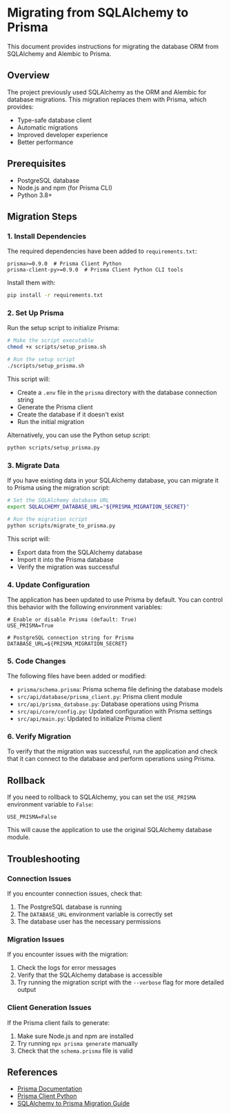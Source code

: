# Migrating from SQLAlchemy to Prisma

This document provides instructions for migrating the database ORM from SQLAlchemy and Alembic to Prisma.

## Overview

The project previously used SQLAlchemy as the ORM and Alembic for database migrations. This migration replaces them with Prisma, which provides:

- Type-safe database client
- Automatic migrations
- Improved developer experience
- Better performance

## Prerequisites

- PostgreSQL database
- Node.js and npm (for Prisma CLI)
- Python 3.8+

## Migration Steps

### 1. Install Dependencies

The required dependencies have been added to `requirements.txt`:

```
prisma>=0.9.0  # Prisma Client Python
prisma-client-py>=0.9.0  # Prisma Client Python CLI tools
```

Install them with:

```bash
pip install -r requirements.txt
```

### 2. Set Up Prisma

Run the setup script to initialize Prisma:

```bash
# Make the script executable
chmod +x scripts/setup_prisma.sh

# Run the setup script
./scripts/setup_prisma.sh
```

This script will:
- Create a `.env` file in the `prisma` directory with the database connection string
- Generate the Prisma client
- Create the database if it doesn't exist
- Run the initial migration

Alternatively, you can use the Python setup script:

```bash
python scripts/setup_prisma.py
```

### 3. Migrate Data

If you have existing data in your SQLAlchemy database, you can migrate it to Prisma using the migration script:

```bash
# Set the SQLAlchemy database URL
export SQLALCHEMY_DATABASE_URL="${PRISMA_MIGRATION_SECRET}"

# Run the migration script
python scripts/migrate_to_prisma.py
```

This script will:
- Export data from the SQLAlchemy database
- Import it into the Prisma database
- Verify the migration was successful

### 4. Update Configuration

The application has been updated to use Prisma by default. You can control this behavior with the following environment variables:

```
# Enable or disable Prisma (default: True)
USE_PRISMA=True

# PostgreSQL connection string for Prisma
DATABASE_URL=${PRISMA_MIGRATION_SECRET}
```

### 5. Code Changes

The following files have been added or modified:

- `prisma/schema.prisma`: Prisma schema file defining the database models
- `src/api/database/prisma_client.py`: Prisma client module
- `src/api/prisma_database.py`: Database operations using Prisma
- `src/api/core/config.py`: Updated configuration with Prisma settings
- `src/api/main.py`: Updated to initialize Prisma client

### 6. Verify Migration

To verify that the migration was successful, run the application and check that it can connect to the database and perform operations using Prisma.

## Rollback

If you need to rollback to SQLAlchemy, you can set the `USE_PRISMA` environment variable to `False`:

```
USE_PRISMA=False
```

This will cause the application to use the original SQLAlchemy database module.

## Troubleshooting

### Connection Issues

If you encounter connection issues, check that:

1. The PostgreSQL database is running
2. The `DATABASE_URL` environment variable is correctly set
3. The database user has the necessary permissions

### Migration Issues

If you encounter issues with the migration:

1. Check the logs for error messages
2. Verify that the SQLAlchemy database is accessible
3. Try running the migration script with the `--verbose` flag for more detailed output

### Client Generation Issues

If the Prisma client fails to generate:

1. Make sure Node.js and npm are installed
2. Try running `npx prisma generate` manually
3. Check that the `schema.prisma` file is valid

## References

- [Prisma Documentation](https://www.prisma.io/docs)
- [Prisma Client Python](https://prisma-client-py.readthedocs.io/en/stable/)
- [SQLAlchemy to Prisma Migration Guide](https://www.prisma.io/docs/orm/more/migrating-to-prisma/migrate-from-sqlalchemy)